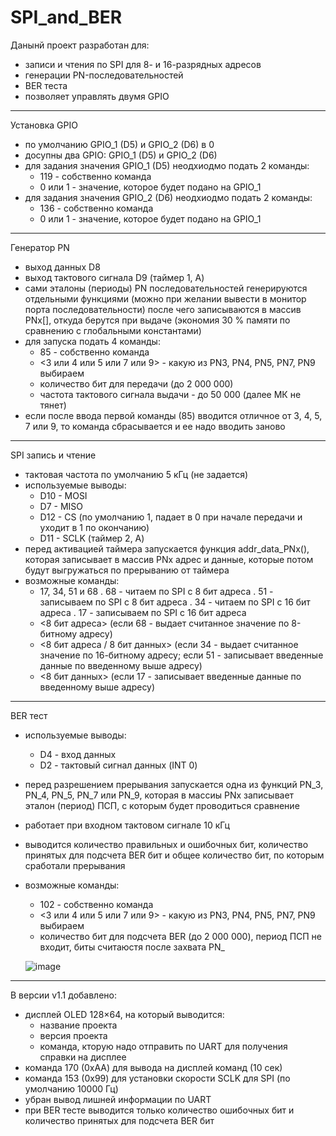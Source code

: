 # SPI_and_BER

Данынй проект разработан для:
- записи и чтения по SPI для 8- и 16-разрядных адресов
- генерации PN-последовательностей
- BER теста
- позволяет управлять двумя GPIO

***
Установка GPIO
- по умолчанию GPIO_1 (D5) и GPIO_2 (D6) в 0
- досупны два GPIO: GPIO_1 (D5) и GPIO_2 (D6)
- для задания значения GPIO_1 (D5) неодхиодмо подать 2 команды: 
  * 119 - собственно команда
  * 0 или 1 - значение, которое будет подано на GPIO_1
- для задания значения GPIO_2 (D6) неодхиодмо подать 2 команды: 
  * 136 - собственно команда
  * 0 или 1 - значение, которое будет подано на GPIO_1

***
Генератор PN
- выход данных D8
- выход тактового сигнала D9 (таймер 1, А)
- сами эталоны (периоды) PN последовательностей генерируются отдельными функциями (можно при желании вывести в монитор порта последовательности) после чего записываются в массив PNx[],
откуда берутся при выдаче (экономия 30 % памяти по сравнению с глобальными константами)
- для запуска подать 4 команды:
  * 85 - собственно команда
  * <3 или 4 или 5 или 7 или 9> - какую из PN3, PN4, PN5, PN7, PN9 выбираем
  * количество бит для передачи (до 2 000 000)
  * частота тактового сигнала выдачи - до 50 000 (далее МК не тянет)
- если после ввода первой команды (85) вводится отличное от 3, 4, 5, 7 или 9, то команда сбрасывается и ее надо вводить заново
 
***
SPI запись и чтение
- тактовая частота по умолчанию 5 кГц (не задается)
- используемые выводы:
  * D10 - MOSI
  * D7 - MISO
  * D12 - CS (по умолчанию 1, падает в 0 при начале передачи и уходит в 1 по окончанию)
  * D11 - SCLK (таймер 2, А)
- перед активацией таймера запускается функция addr_data_PNx(), которая записывает в массив PNx адрес и данные, которые потом будут выгружаться по прерыванию от таймера
- возможные команды:
  * 17, 34, 51 и 68
    . 68 - читаем по SPI с 8 бит адреса
    . 51 - записываем по SPI с 8 бит адреса
    . 34 - читаем по SPI с 16 бит адреса
    . 17 - записываем по SPI с 16 бит адреса
  * <8 бит адреса> (если 68 - выдает считанное значение по 8-битному адресу)
  * <8 бит адреса / 8 бит данных> (если  34 - выдает считанное значение по 16-битному адресу; если 51 - записывает введенные данные по введенному выше адресу)
  * <8 бит данных> (если 17 - записывает введенные данные по введенному выше адресу)

***
BER тест
- используемые выводы:
  * D4 - вход данных
  * D2 - тактовый сигнал данных (INT 0)
- перед разрешением прерывания запускается одна из функций PN_3, PN_4, PN_5, PN_7 или PN_9, которая в массиы PNx записывает эталон (период) ПСП, с которым будет проводиться сравнение
- работает при входном тактовом сигнале 10 кГц
- выводится количество правильных и ошибочных бит, количество принятых для подсчета BER бит и общее количество бит, по которым сработали прерывания
- возможные команды:
  * 102 - собственно команда
  * <3 или 4 или 5 или 7 или 9> - какую из PN3, PN4, PN5, PN7, PN9 выбираем
  * количество бит для подсчета BER (до 2 000 000), период ПСП не входит,   биты считаюстя после захвата PN_
 
  ![image](https://github.com/user-attachments/assets/9c597e72-5e76-4b17-84f7-8d5f8c3c9992)


***
В версии v1.1 добавлено:
- дисплей OLED 128×64, на который выводится:
  * название проекта
  * версия проекта
  * команда, кторую надо отправить по UART для получения справки на дисплее
- команда 170 (0хAA) для вывода на дисплей команд  (10 сек)
- команда 153 (0x99) для установки скорости SCLK для SPI (по умолчанию 10000 Гц)
- убран вывод лишней информации по UART
- при BER тесте выводится только количество ошибочных бит и количество принятых для подсчета BER бит
